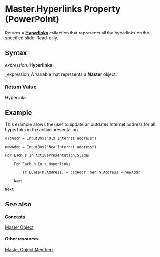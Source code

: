 
# Master.Hyperlinks Property (PowerPoint)

Returns a  **[Hyperlinks](33a3fe49-6302-0f53-22f6-b8b1594d5d57.md)** collection that represents all the hyperlinks on the specified slide. Read-only.


## Syntax

 _expression_. **Hyperlinks**

 _expression_A variable that represents a  **Master** object.


### Return Value

Hyperlinks


## Example

This example allows the user to update an outdated Internet address for all hyperlinks in the active presentation.


```
oldAddr = InputBox("Old Internet address")

newAddr = InputBox("New Internet address")

For Each s In ActivePresentation.Slides

    For Each h In s.Hyperlinks

        If LCase(h.Address) = oldAddr Then h.Address = newAddr

    Next

Next
```


## See also


#### Concepts


 [Master Object](22e8805e-6469-1a34-7f7b-f1ea5c6c49ff.md)
#### Other resources


 [Master Object Members](156762f4-61b8-43d0-2ce3-3069184cc225.md)
